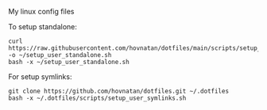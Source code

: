 My linux config files


To setup standalone:

```
curl https://raw.githubusercontent.com/hovnatan/dotfiles/main/scripts/setup_user_standalone.sh -o ~/setup_user_standalone.sh
bash -x ~/setup_user_standalone.sh
```

For setup symlinks:

```
git clone https://github.com/hovnatan/dotfiles.git ~/.dotfiles
bash -x ~/.dotfiles/scripts/setup_user_symlinks.sh
```
